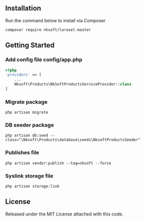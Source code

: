 ## Installation

Run the command below to install via Composer

```shell
composer require nksoft/laravel-master
```

## Getting Started

### Add config file config/app.php

```php
<?php
'providers' => [
    ...
    Nksoft\Products\NkSoftProductsServiceProvider::class
]
```

### Migrate package

```shell
php artisan migrate
```

### DB seeder package

```shell
php artisan db:seed --class="\Nksoft\Products\database\seeds\NksoftProductsSeeder"
```

### Publishes file

```shell
php artisan vendor:publish --tag=nksoft --force
```

### Syslink storage file

```shell
php artisan storage:link
```

## License

Released under the MIT License attached with this code.

